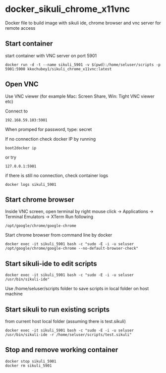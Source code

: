 # docker_sikuli_chrome_x11vnc
Docker file to build image with sikuli ide, chrome browser and vnc server for remote access

## Start container 

start container with VNC server on port 5901

```
docker run -d -t --name sikuli_5901 -v $(pwd):/home/seluser/scripts -p 5901:5900 kkochubey1/sikuli_chrome_x11vnc:latest
```

## Open VNC

Use VNC viewer (for example Mac: Screen Share, Win: Tight VNC viewer etc)

Connect to
``` 
192.168.59.103:5901
```
When promped for password, type: secret

If no connection check docker IP by running
```
boot2docker ip
```
or try 
```
127.0.0.1:5901
```

if there is still no connection, check container logs
```
docker logs sikuli_5901
```

## Start chrome browser

Inside VNC screen, open terminal by right mouse click -> Applications -> Terminal Emulators -> XTerm
Run following
```
/opt/google/chrome/google-chrome
``` 

Start chrome browser from command line by docker
```
docker exec -it sikuli_5901 bash -c "sudo -E -i -u seluser /opt/google/chrome/google-chrome --no-default-browser-check"
```

## Start sikuli-ide to edit scripts
```
docker exec -it sikuli_5901 bash -c "sudo -E -i -u seluser /usr/bin/sikuli-ide"
```
Use /home/seluser/scripts folder to save scripts in local folder on host machine

## Start sikuli to run existing scripts 
from current host local folder (assuming there is test.sikuli)
```
docker exec -it sikuli_5901 bash -c "sudo -E -i -u seluser /usr/bin/sikuli-ide -r /home/seluser/scripts/test.sikuli"
```

## Stop and remove working container 

```
docker stop sikuli_5901
docker rm sikuli_5901
```


